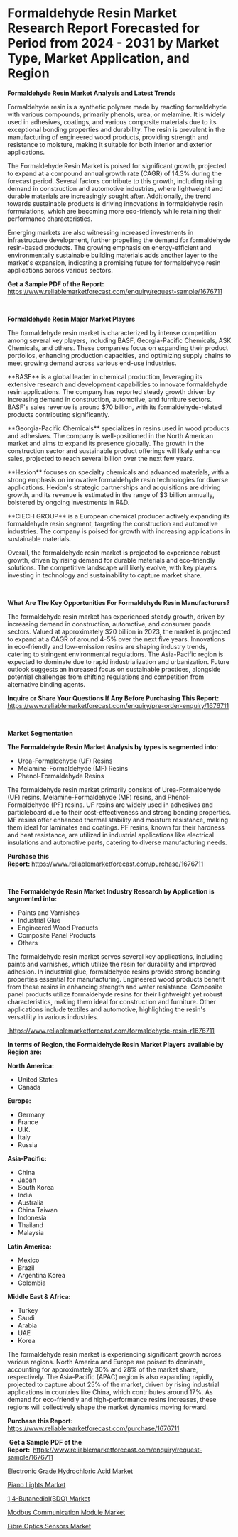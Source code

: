 <p><h1>Formaldehyde Resin Market Research Report Forecasted for Period from 2024 -  2031 by Market Type, Market Application, and Region</h1></p><p><strong>Formaldehyde Resin Market Analysis and Latest Trends</strong></p>
<p><p>Formaldehyde resin is a synthetic polymer made by reacting formaldehyde with various compounds, primarily phenols, urea, or melamine. It is widely used in adhesives, coatings, and various composite materials due to its exceptional bonding properties and durability. The resin is prevalent in the manufacturing of engineered wood products, providing strength and resistance to moisture, making it suitable for both interior and exterior applications.</p><p>The Formaldehyde Resin Market is poised for significant growth, projected to expand at a compound annual growth rate (CAGR) of 14.3% during the forecast period. Several factors contribute to this growth, including rising demand in construction and automotive industries, where lightweight and durable materials are increasingly sought after. Additionally, the trend towards sustainable products is driving innovations in formaldehyde resin formulations, which are becoming more eco-friendly while retaining their performance characteristics.</p><p>Emerging markets are also witnessing increased investments in infrastructure development, further propelling the demand for formaldehyde resin-based products. The growing emphasis on energy-efficient and environmentally sustainable building materials adds another layer to the market's expansion, indicating a promising future for formaldehyde resin applications across various sectors.</p></p>
<p><strong>Get a Sample PDF of the Report:&nbsp;</strong> <a href="https://www.reliablemarketforecast.com/enquiry/request-sample/1676711?utm_campaign=1108&utm_medium=2&utm_source=Github&utm_content=ia&utm_term=30092024&utm_id=formaldehyde-resin">https://www.reliablemarketforecast.com/enquiry/request-sample/1676711</a></p>
<p>&nbsp;</p>
<p><strong>Formaldehyde Resin Major Market Players</strong></p>
<p><p>The formaldehyde resin market is characterized by intense competition among several key players, including BASF, Georgia-Pacific Chemicals, ASK Chemicals, and others. These companies focus on expanding their product portfolios, enhancing production capacities, and optimizing supply chains to meet growing demand across various end-use industries.</p><p>**BASF** is a global leader in chemical production, leveraging its extensive research and development capabilities to innovate formaldehyde resin applications. The company has reported steady growth driven by increasing demand in construction, automotive, and furniture sectors. BASF's sales revenue is around $70 billion, with its formaldehyde-related products contributing significantly.</p><p>**Georgia-Pacific Chemicals** specializes in resins used in wood products and adhesives. The company is well-positioned in the North American market and aims to expand its presence globally. The growth in the construction sector and sustainable product offerings will likely enhance sales, projected to reach several billion over the next few years.</p><p>**Hexion** focuses on specialty chemicals and advanced materials, with a strong emphasis on innovative formaldehyde resin technologies for diverse applications. Hexion's strategic partnerships and acquisitions are driving growth, and its revenue is estimated in the range of $3 billion annually, bolstered by ongoing investments in R&D.</p><p>**CIECH GROUP** is a European chemical producer actively expanding its formaldehyde resin segment, targeting the construction and automotive industries. The company is poised for growth with increasing applications in sustainable materials.</p><p>Overall, the formaldehyde resin market is projected to experience robust growth, driven by rising demand for durable materials and eco-friendly solutions. The competitive landscape will likely evolve, with key players investing in technology and sustainability to capture market share.</p></p>
<p>&nbsp;</p>
<p><strong>What Are The Key Opportunities For Formaldehyde Resin Manufacturers?</strong></p>
<p><p>The formaldehyde resin market has experienced steady growth, driven by increasing demand in construction, automotive, and consumer goods sectors. Valued at approximately $20 billion in 2023, the market is projected to expand at a CAGR of around 4-5% over the next five years. Innovations in eco-friendly and low-emission resins are shaping industry trends, catering to stringent environmental regulations. The Asia-Pacific region is expected to dominate due to rapid industrialization and urbanization. Future outlook suggests an increased focus on sustainable practices, alongside potential challenges from shifting regulations and competition from alternative binding agents.</p></p>
<p><strong>Inquire or Share Your Questions If Any Before Purchasing This Report:</strong> <a href="https://www.reliablemarketforecast.com/enquiry/pre-order-enquiry/1676711?utm_campaign=1108&utm_medium=2&utm_source=Github&utm_content=ia&utm_term=30092024&utm_id=formaldehyde-resin">https://www.reliablemarketforecast.com/enquiry/pre-order-enquiry/1676711</a></p>
<p>&nbsp;</p>
<p><strong>Market Segmentation</strong></p>
<p><strong>The Formaldehyde Resin Market Analysis by types is segmented into:</strong></p>
<p><ul><li>Urea-Formaldehyde (UF) Resins</li><li>Melamine-Formaldehyde (MF) Resins</li><li>Phenol-Formaldehyde Resins</li></ul></p>
<p><p>The formaldehyde resin market primarily consists of Urea-Formaldehyde (UF) resins, Melamine-Formaldehyde (MF) resins, and Phenol-Formaldehyde (PF) resins. UF resins are widely used in adhesives and particleboard due to their cost-effectiveness and strong bonding properties. MF resins offer enhanced thermal stability and moisture resistance, making them ideal for laminates and coatings. PF resins, known for their hardness and heat resistance, are utilized in industrial applications like electrical insulations and automotive parts, catering to diverse manufacturing needs.</p></p>
<p><strong>Purchase this Report:&nbsp;</strong><a href="https://www.reliablemarketforecast.com/purchase/1676711?utm_campaign=1108&utm_medium=2&utm_source=Github&utm_content=ia&utm_term=30092024&utm_id=formaldehyde-resin">https://www.reliablemarketforecast.com/purchase/1676711</a></p>
<p>&nbsp;</p>
<p><strong>The Formaldehyde Resin Market Industry Research by Application is segmented into:</strong></p>
<p><ul><li>Paints and Varnishes</li><li>Industrial Glue</li><li>Engineered Wood Products</li><li>Composite Panel Products</li><li>Others</li></ul></p>
<p><p>The formaldehyde resin market serves several key applications, including paints and varnishes, which utilize the resin for durability and improved adhesion. In industrial glue, formaldehyde resins provide strong bonding properties essential for manufacturing. Engineered wood products benefit from these resins in enhancing strength and water resistance. Composite panel products utilize formaldehyde resins for their lightweight yet robust characteristics, making them ideal for construction and furniture. Other applications include textiles and automotive, highlighting the resin's versatility in various industries.</p></p>
<p><a href="https://www.reliablemarketforecast.com/formaldehyde-resin-r1676711?utm_campaign=1108&utm_medium=2&utm_source=Github&utm_content=ia&utm_term=30092024&utm_id=formaldehyde-resin">&nbsp;https://www.reliablemarketforecast.com/formaldehyde-resin-r1676711</a></p>
<p><strong>In terms of Region, the Formaldehyde Resin Market Players available by Region are:</strong></p>
<p>
    <p> <strong> North America: </strong>
        <ul>
            <li>United States</li>
            <li>Canada</li>
        </ul>
        </p> 
    <p> <strong> Europe: </strong>
        <ul>
            <li>Germany</li>
            <li>France</li>
            <li>U.K.</li>
            <li>Italy</li>
            <li>Russia</li>
        </ul>
        </p> 
    <p> <strong> Asia-Pacific: </strong>
        <ul>
            <li>China</li>
            <li>Japan</li>
            <li>South Korea</li>
            <li>India</li>
            <li>Australia</li>
            <li>China Taiwan</li>
            <li>Indonesia</li>
            <li>Thailand</li>
            <li>Malaysia</li>
        </ul>
        </p> 
    <p> <strong> Latin America: </strong>
        <ul>
            <li>Mexico</li>
            <li>Brazil</li>
            <li>Argentina Korea</li>
            <li>Colombia</li>
        </ul>
        </p> 
    <p> <strong> Middle East & Africa: </strong>
        <ul>
            <li>Turkey</li>
            <li>Saudi</li>
            <li>Arabia</li>
            <li>UAE</li>
            <li>Korea</li>
        </ul>
    </p>
    </p>
<p><p>The formaldehyde resin market is experiencing significant growth across various regions. North America and Europe are poised to dominate, accounting for approximately 30% and 28% of the market share, respectively. The Asia-Pacific (APAC) region is also expanding rapidly, projected to capture about 25% of the market, driven by rising industrial applications in countries like China, which contributes around 17%. As demand for eco-friendly and high-performance resins increases, these regions will collectively shape the market dynamics moving forward.</p></p>
<p><strong>Purchase this Report: </strong><a href="https://www.reliablemarketforecast.com/purchase/1676711?utm_campaign=1108&utm_medium=2&utm_source=Github&utm_content=ia&utm_term=30092024&utm_id=formaldehyde-resin">https://www.reliablemarketforecast.com/purchase/1676711</a></p>
<p>&nbsp;<strong>Get a Sample PDF of the Report:&nbsp;&nbsp;</strong><a href="https://www.reliablemarketforecast.com/enquiry/request-sample/1676711?utm_campaign=1108&utm_medium=2&utm_source=Github&utm_content=ia&utm_term=30092024&utm_id=formaldehyde-resin">https://www.reliablemarketforecast.com/enquiry/request-sample/1676711</a></p>
<p><strong></strong></p>
<p><p><a href="https://github.com/CliffMedina6/Market-Research-Report-List-6/blob/main/electronic-grade-hydrochloric-acid-market.md?utm_campaign=1108&utm_medium=2&utm_source=Github&utm_content=ia&utm_term=30092024&utm_id=formaldehyde-resin">Electronic Grade Hydrochloric Acid Market</a></p><p><a href="https://www.linkedin.com/pulse/piano-lights-market-segmentation-geographical-regions-forcast-l2rvf?utm_campaign=1108&utm_medium=2&utm_source=Github&utm_content=ia&utm_term=30092024&utm_id=formaldehyde-resin">Piano Lights Market</a></p><p><a href="https://github.com/ardellegief/Market-Research-Report-List-1/blob/main/14-butanediolbdo-market.md?utm_campaign=1108&utm_medium=2&utm_source=Github&utm_content=ia&utm_term=30092024&utm_id=formaldehyde-resin">1,4-Butanediol(BDO) Market</a></p><p><a href="https://issuu.com/reportprime-2/docs/modbus-communication-module-market-_bcb31dd1fd4179?utm_campaign=1108&utm_medium=2&utm_source=Github&utm_content=ia&utm_term=30092024&utm_id=formaldehyde-resin">Modbus Communication Module Market</a></p><p><a href="https://issuu.com/reportprime-2/docs/fibre-optics-sensors-market-size-20_7cdd467c9ec523?utm_campaign=1108&utm_medium=2&utm_source=Github&utm_content=ia&utm_term=30092024&utm_id=formaldehyde-resin">Fibre Optics Sensors Market</a></p></p>